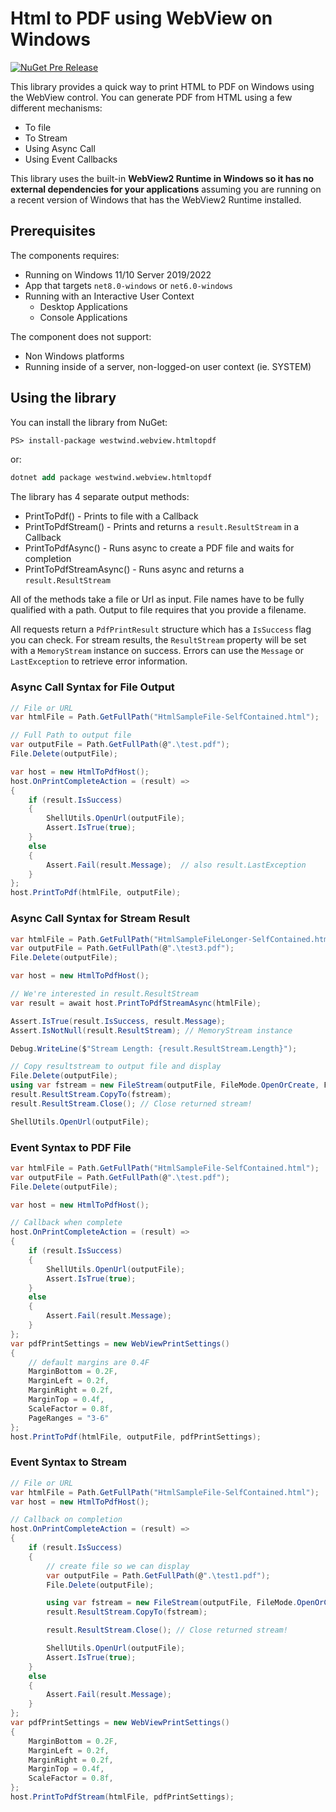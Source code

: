 # Html to PDF using WebView on Windows

[![NuGet Pre Release](https://img.shields.io/nuget/vpre/westwind.webview.htmltopdf.svg)](https://www.nuget.org/packages?q=Westwind.webview.htmltopdf)

This library provides a quick way to print HTML to PDF on Windows using the WebView control. You can generate PDF from HTML using a few different mechanisms:

* To file
* To Stream
* Using Async Call
* Using Event Callbacks

This library uses the built-in **WebView2 Runtime in Windows so it has no external dependencies for your applications** assuming you are running on a recent version of Windows that has the WebView2 Runtime installed.

## Prerequisites
The components requires:

* Running on Windows 11/10 Server 2019/2022
* App that targets `net8.0-windows` or `net6.0-windows`
* Running with an Interactive User Context 
   * Desktop Applications
   * Console Applications

The component does not support:

* Non Windows platforms
* Running inside of a server, non-logged-on user context (ie. SYSTEM)

## Using the library

You can install the library from NuGet:

```ps
PS> install-package westwind.webview.htmltopdf
```

or:

```ps
dotnet add package westwind.webview.htmltopdf
```

The library has 4 separate output methods:

* PrintToPdf()  - Prints to file with a Callback
* PrintToPdfStream() - Prints and returns a `result.ResultStream` in a Callback
* PrintToPdfAsync() - Runs async to create a PDF file and waits for completion 
* PrintToPdfStreamAsync() - Runs async and returns a `result.ResultStream`

All of the methods take a file or Url as input. File names have to be fully qualified with a path. Output to file requires that you provide a filename.

All requests return a `PdfPrintResult` structure which has a `IsSuccess` flag you can check. For stream results, the `ResultStream` property will be set with a `MemoryStream` instance on success. Errors can use the `Message` or `LastException` to retrieve error information.

### Async Call Syntax for File Output

```csharp
// File or URL
var htmlFile = Path.GetFullPath("HtmlSampleFile-SelfContained.html");

// Full Path to output file
var outputFile = Path.GetFullPath(@".\test.pdf");
File.Delete(outputFile);

var host = new HtmlToPdfHost();            
host.OnPrintCompleteAction = (result) =>
{
    if (result.IsSuccess)
    {
        ShellUtils.OpenUrl(outputFile);
        Assert.IsTrue(true);
    }
    else
    {
        Assert.Fail(result.Message);  // also result.LastException
    }
};
host.PrintToPdf(htmlFile, outputFile);
```

### Async Call Syntax for Stream Result

```csharp
var htmlFile = Path.GetFullPath("HtmlSampleFileLonger-SelfContained.html");
var outputFile = Path.GetFullPath(@".\test3.pdf");
File.Delete(outputFile);

var host = new HtmlToPdfHost();

// We're interested in result.ResultStream
var result = await host.PrintToPdfStreamAsync(htmlFile);

Assert.IsTrue(result.IsSuccess, result.Message);
Assert.IsNotNull(result.ResultStream); // MemoryStream instance

Debug.WriteLine($"Stream Length: {result.ResultStream.Length}");

// Copy resultstream to output file and display
File.Delete(outputFile);
using var fstream = new FileStream(outputFile, FileMode.OpenOrCreate, FileAccess.Write);
result.ResultStream.CopyTo(fstream);
result.ResultStream.Close(); // Close returned stream!

ShellUtils.OpenUrl(outputFile);
```

### Event Syntax to PDF File

```csharp
var htmlFile = Path.GetFullPath("HtmlSampleFile-SelfContained.html");
var outputFile = Path.GetFullPath(@".\test.pdf");
File.Delete(outputFile);

var host = new HtmlToPdfHost();            

// Callback when complete
host.OnPrintCompleteAction = (result) =>
{
    if (result.IsSuccess)
    {
        ShellUtils.OpenUrl(outputFile);
        Assert.IsTrue(true);
    }
    else
    {
        Assert.Fail(result.Message);
    }
};
var pdfPrintSettings = new WebViewPrintSettings()
{
    // default margins are 0.4F
    MarginBottom = 0.2F,
    MarginLeft = 0.2f,
    MarginRight = 0.2f,
    MarginTop = 0.4f,
    ScaleFactor = 0.8f,
    PageRanges = "3-6"
};
host.PrintToPdf(htmlFile, outputFile, pdfPrintSettings);
```

### Event Syntax to Stream

```csharp
// File or URL
var htmlFile = Path.GetFullPath("HtmlSampleFile-SelfContained.html");                       
var host = new HtmlToPdfHost();

// Callback on completion
host.OnPrintCompleteAction = (result) =>
{
    if (result.IsSuccess)
    {
        // create file so we can display
        var outputFile = Path.GetFullPath(@".\test1.pdf");
        File.Delete(outputFile);

        using var fstream = new FileStream(outputFile, FileMode.OpenOrCreate, FileAccess.Write);
        result.ResultStream.CopyTo(fstream);

        result.ResultStream.Close(); // Close returned stream!

        ShellUtils.OpenUrl(outputFile);
        Assert.IsTrue(true);
    }
    else
    {
        Assert.Fail(result.Message);
    }
};
var pdfPrintSettings = new WebViewPrintSettings()
{
    MarginBottom = 0.2F,
    MarginLeft = 0.2f,
    MarginRight = 0.2f,
    MarginTop = 0.4f,
    ScaleFactor = 0.8f,
};
host.PrintToPdfStream(htmlFile, pdfPrintSettings);
```
